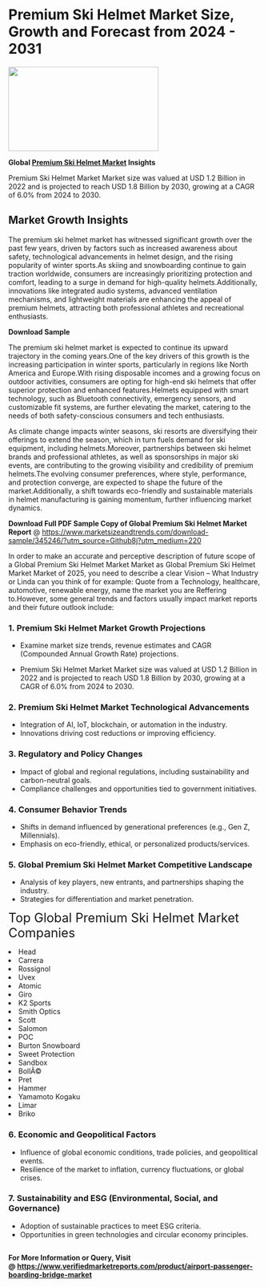 <H1>Premium Ski Helmet Market Size, Growth and Forecast from 2024 - 2031</H1><img class="aligncenter size-medium wp-image-584254" src="https://thirdeyenews.in/wp-content/uploads/2024/09/Global-Market-Research-300x168.jpeg" alt="" width="300" height="168" /><p><strong>Global&nbsp;<a href="https://www.marketsizeandtrends.com/download-sample/345246/?utm_source=Github8j?utm_medium=220">Premium Ski Helmet Market</a> Insights</strong></p><p>Premium Ski Helmet Market Market size was valued at USD 1.2 Billion in 2022 and is projected to reach USD 1.8 Billion by 2030, growing at a CAGR of 6.0% from 2024 to 2030.</p><p><h2>Market Growth Insights</h2> <p>The premium ski helmet market has witnessed significant growth over the past few years, driven by factors such as increased awareness about safety, technological advancements in helmet design, and the rising popularity of winter sports.As skiing and snowboarding continue to gain traction worldwide, consumers are increasingly prioritizing protection and comfort, leading to a surge in demand for high-quality helmets.Additionally, innovations like integrated audio systems, advanced ventilation mechanisms, and lightweight materials are enhancing the appeal of premium helmets, attracting both professional athletes and recreational enthusiasts.</p> <p><strong>Download Sample</strong></p> <p>The premium ski helmet market is expected to continue its upward trajectory in the coming years.One of the key drivers of this growth is the increasing participation in winter sports, particularly in regions like North America and Europe.With rising disposable incomes and a growing focus on outdoor activities, consumers are opting for high-end ski helmets that offer superior protection and enhanced features.Helmets equipped with smart technology, such as Bluetooth connectivity, emergency sensors, and customizable fit systems, are further elevating the market, catering to the needs of both safety-conscious consumers and tech enthusiasts.</p> <p>As climate change impacts winter seasons, ski resorts are diversifying their offerings to extend the season, which in turn fuels demand for ski equipment, including helmets.Moreover, partnerships between ski helmet brands and professional athletes, as well as sponsorships in major ski events, are contributing to the growing visibility and credibility of premium helmets.The evolving consumer preferences, where style, performance, and protection converge, are expected to shape the future of the market.Additionally, a shift towards eco-friendly and sustainable materials in helmet manufacturing is gaining momentum, further influencing market dynamics.</p> <p><span class=""><strong>Download Full PDF Sample Copy of Global Premium Ski Helmet Market Report</strong> @ <a href="https://www.marketsizeandtrends.com/download-sample/345246/?utm_source=Github8j?utm_medium=220" target="_blank">https://www.marketsizeandtrends.com/download-sample/345246/?utm_source=Github8j?utm_medium=220</a></span></p><p>In order to make an accurate and perceptive description of future scope of a Global&nbsp;Premium Ski Helmet Market Market as Global&nbsp;Premium Ski Helmet Market Market of 2025, you need to describe a clear Vision &ndash; What Industry or Linda can you think of for example: Quote from a Technology, healthcare, automotive, renewable energy, name the market you are Reffering to.However, some general trends and factors usually impact market reports and their future outlook include:</p><h3>1.&nbsp;<strong>Premium Ski Helmet Market Growth Projections</strong></h3><ul><li>Examine market size trends, revenue estimates and CAGR (Compounded Annual Growth Rate) projections.</li><li><p>Premium Ski Helmet Market Market size was valued at USD 1.2 Billion in 2022 and is projected to reach USD 1.8 Billion by 2030, growing at a CAGR of 6.0% from 2024 to 2030.</p></li></ul><h3>2.&nbsp;<strong>Premium Ski Helmet Market Technological Advancements</strong></h3><ul><li>Integration of AI, IoT, blockchain, or automation in the industry.</li><li>Innovations driving cost reductions or improving efficiency.</li></ul><h3>3.&nbsp;<strong>Regulatory and Policy Changes</strong></h3><ul><li>Impact of global and regional regulations, including sustainability and carbon-neutral goals.</li><li>Compliance challenges and opportunities tied to government initiatives.</li></ul><h3>4.&nbsp;<strong>Consumer Behavior Trends</strong></h3><ul><li>Shifts in demand influenced by generational preferences (e.g., Gen Z, Millennials).</li><li>Emphasis on eco-friendly, ethical, or personalized products/services.</li></ul><h3>5.&nbsp;<strong>Global Premium Ski Helmet Market Competitive Landscape</strong></h3><ul><li>Analysis of key players, new entrants, and partnerships shaping the industry.</li><li>Strategies for differentiation and market penetration.</li></ul><p data-pm-slice="1 1 []"><span style="color: inherit; font-family: inherit; font-size: 25px;">Top Global Premium Ski Helmet Market Companies</span></p><div class="" data-test-id=""><p><li>Head</li><li> Carrera</li><li> Rossignol</li><li> Uvex</li><li> Atomic</li><li> Giro</li><li> K2 Sports</li><li> Smith Optics</li><li> Scott</li><li> Salomon</li><li> POC</li><li> Burton Snowboard</li><li> Sweet Protection</li><li> Sandbox</li><li> BollÃ©</li><li> Pret</li><li> Hammer</li><li> Yamamoto Kogaku</li><li> Limar</li><li> Briko</li></p></div><h3>6.&nbsp;<strong>Economic and Geopolitical Factors</strong></h3><ul><li>Influence of global economic conditions, trade policies, and geopolitical events.</li><li>Resilience of the market to inflation, currency fluctuations, or global crises.</li></ul><h3>7.&nbsp;<strong>Sustainability and ESG (Environmental, Social, and Governance)</strong></h3><ul><li>Adoption of sustainable practices to meet ESG criteria.</li><li>Opportunities in green technologies and circular economy principles.</li></ul><h2><strong style="font-size: 14px;">For More Information or Query, Visit @&nbsp;</strong><a style="background-color: #ffffff; font-size: 14px;" href="https://www.marketsizeandtrends.com/report/premium-ski-helmet-market/" target="_blank">https://www.verifiedmarketreports.com/product/airport-passenger-boarding-bridge-market</a></h2>